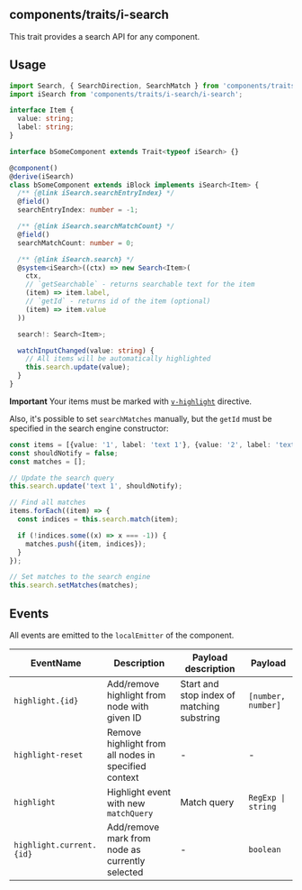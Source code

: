 ## components/traits/i-search

This trait provides a search API for any component.

## Usage

```ts
import Search, { SearchDirection, SearchMatch } from 'components/traits/i-search/search';
import iSearch from 'components/traits/i-search/i-search';

interface Item {
  value: string;
  label: string;
}

interface bSomeComponent extends Trait<typeof iSearch> {}

@component()
@derive(iSearch)
class bSomeComponent extends iBlock implements iSearch<Item> {
  /** {@link iSearch.searchEntryIndex} */
  @field()
  searchEntryIndex: number = -1;

  /** {@link iSearch.searchMatchCount} */
  @field()
  searchMatchCount: number = 0;

  /** {@link iSearch.search} */
  @system<iSearch>((ctx) => new Search<Item>(
    ctx,
    // `getSearchable` - returns searchable text for the item
    (item) => item.label,
    // `getId` - returns id of the item (optional)
    (item) => item.value
  ))

  search!: Search<Item>;

  watchInputChanged(value: string) {
    // All items will be automatically highlighted
    this.search.update(value);
  }
}
```

**Important** Your items must be marked with [`v-highlight`](../../directives/highlight) directive.

Also, it's possible to set `searchMatches` manually, but the `getId` must be specified
in the search engine constructor:

```ts
const items = [{value: '1', label: 'text 1'}, {value: '2', label: 'text 2'}];
const shouldNotify = false;
const matches = [];

// Update the search query
this.search.update('text 1', shouldNotify);

// Find all matches
items.forEach((item) => {
  const indices = this.search.match(item);

  if (!indices.some((x) => x === -1)) {
    matches.push({item, indices});
  }
});

// Set matches to the search engine
this.search.setMatches(matches);
```

## Events

All events are emitted to the `localEmitter` of the component.

| EventName                   | Description                                           | Payload description                         | Payload            |
|-----------------------------|-------------------------------------------------------|---------------------------------------------|--------------------|
| `highlight.{id}`            | Add/remove highlight from node with given ID          | Start and stop index of matching substring  | `[number, number]` |
| `highlight-reset`           | Remove highlight from all nodes in specified context  | -                                           | -                  |
| `highlight`                 | Highlight event with new `matchQuery`                 | Match query                                 | `RegExp \| string` |
| `highlight.current.{id}`    | Add/remove mark from node as currently selected       | -                                           | `boolean`          |
